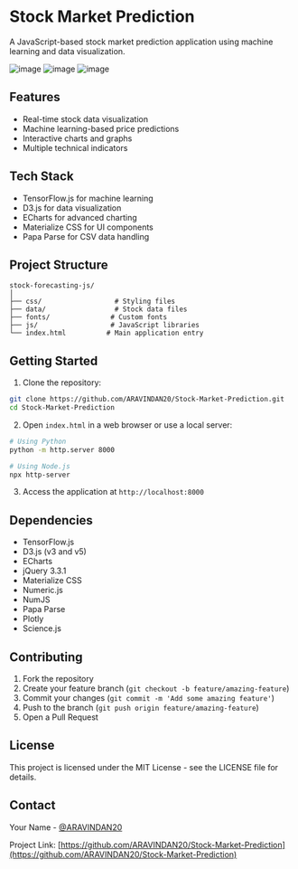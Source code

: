 # Stock Market Prediction

A JavaScript-based stock market prediction application using machine learning and data visualization.

![image](https://github.com/user-attachments/assets/c0059f56-0cb5-4338-a927-fca7d705caa7)
![image](https://github.com/user-attachments/assets/1194eca2-d0f0-47c9-8d50-b968b5299985)
![image](https://github.com/user-attachments/assets/08db1830-12ef-460d-8716-f6f78d13cb8a)



## Features

- Real-time stock data visualization
- Machine learning-based price predictions
- Interactive charts and graphs
- Multiple technical indicators

## Tech Stack

- TensorFlow.js for machine learning
- D3.js for data visualization
- ECharts for advanced charting
- Materialize CSS for UI components
- Papa Parse for CSV data handling

## Project Structure

```
stock-forecasting-js/
│
├── css/                  # Styling files
├── data/                 # Stock data files
├── fonts/               # Custom fonts
├── js/                  # JavaScript libraries
└── index.html          # Main application entry
```

## Getting Started

1. Clone the repository:
```bash
git clone https://github.com/ARAVINDAN20/Stock-Market-Prediction.git
cd Stock-Market-Prediction
```

2. Open `index.html` in a web browser or use a local server:
```bash
# Using Python
python -m http.server 8000

# Using Node.js
npx http-server
```

3. Access the application at `http://localhost:8000`

## Dependencies

- TensorFlow.js
- D3.js (v3 and v5)
- ECharts
- jQuery 3.3.1
- Materialize CSS
- Numeric.js
- NumJS
- Papa Parse
- Plotly
- Science.js

## Contributing

1. Fork the repository
2. Create your feature branch (`git checkout -b feature/amazing-feature`)
3. Commit your changes (`git commit -m 'Add some amazing feature'`)
4. Push to the branch (`git push origin feature/amazing-feature`)
5. Open a Pull Request

## License

This project is licensed under the MIT License - see the LICENSE file for details.

## Contact

Your Name - [@ARAVINDAN20](https://github.com/ARAVINDAN20)

Project Link: [https://github.com/ARAVINDAN20/Stock-Market-Prediction](https://github.com/ARAVINDAN20/Stock-Market-Prediction)
